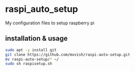 # raspi_auto_setup
My configuration files to setup raspberry pi

## installation & usage
```sh
sudo apt -y install git
git clone https://github.com/mxvish/raspi-auto-setup.git
mv raspi-auto-setup/* ~/
sudo sh raspisetup.sh
```
